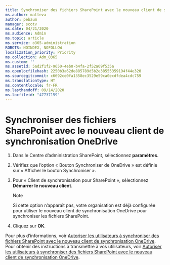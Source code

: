 ```yaml
---
title: Synchroniser des fichiers SharePoint avec le nouveau client de synchronisation OneDrive
ms.author: matteva
author: pebaum
manager: scotv
ms.date: 04/21/2020
ms.audience: Admin
ms.topic: article
ms.service: o365-administration
ROBOTS: NOINDEX, NOFOLLOW
localization_priority: Priority
ms.collection: Adm_O365
ms.custom: ''
ms.assetid: 5ad2f1f2-9650-4eb0-b4fa-2f52a09f535a
ms.openlocfilehash: 2250b3a62de885789d5b2e38555359194f44e320
ms.sourcegitcommit: c6692ce0fa1358ec3529e59ca0ecdfdea4cdc759
ms.translationtype: HT
ms.contentlocale: fr-FR
ms.lasthandoff: 09/14/2020
ms.locfileid: "47737159"
---
```

# <a name="sync-sharepoint-files-with-the-new-onedrive-sync-client"></a>Synchroniser des fichiers SharePoint avec le nouveau client de synchronisation OneDrive

1. Dans le Centre d’administration SharePoint, sélectionnez **paramètres**.
    
2. Vérifiez que l’option « Bouton Synchroniser de OneDrive » est définie sur « Afficher le bouton Synchroniser ». 
    
3. Pour « Client de synchronisation pour SharePoint », sélectionnez **Démarrer le nouveau client**.
    
    > [!NOTE]
    > Si cette option n’apparaît pas, votre organisation est déjà configurée pour utiliser le nouveau client de synchronisation OneDrive pour synchroniser les fichiers SharePoint. 
  
4. Cliquez sur **OK**.
    
Pour plus d’informations, voir [Autoriser les utilisateurs à synchroniser des fichiers SharePoint avec le nouveau client de synchronisation OneDrive](https://go.microsoft.com/fwlink/?linkid=866433). Pour obtenir des instructions à transmettre à vos utilisateurs, voir [Autoriser les utilisateurs à synchroniser des fichiers SharePoint avec le nouveau client de synchronisation OneDrive](https://go.microsoft.com/fwlink/?linkid=866427).
  

